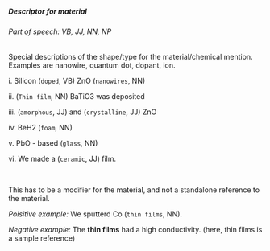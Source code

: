 ##### Descriptor for material

###### Part of speech: VB, JJ, NN, NP

Special descriptions of the shape/type for the material/chemical mention. Examples are nanowire, quantum dot, dopant, ion.

i. Silicon (`doped`, VB) ZnO (`nanowires`, NN)

ii. (`Thin film`, NN) BaTiO3 was deposited

iii. (`amorphous`, JJ) and (`crystalline`, JJ) ZnO

iv. BeH2 (`foam`, NN)

v. PbO - based (`glass`, NN)

vi. We made a (`ceramic`, JJ) film.

&nbsp;

This has to be a modifier for the material, and not a standalone reference to the material.

*Poisitive example:* We sputterd Co (`thin films`, NN).

*Negative example:* The **thin films** had a high conductivity. (here, thin films is a sample reference)
